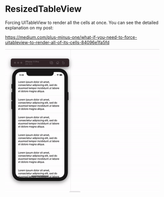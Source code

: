 # ResizedTableView

Forcing UITableView to render all the cells at once. You can see the detailed explanation on my post:

https://medium.com/plus-minus-one/what-if-you-need-to-force-uitableview-to-render-all-of-its-cells-84096e1fa5fd

![Screenshot](tableview.gif)
